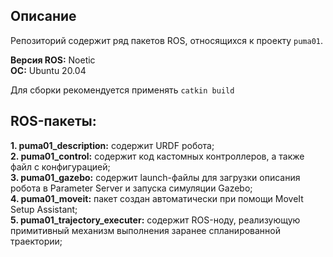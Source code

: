 ## Описание

Репозиторий содержит ряд пакетов ROS, относящихся к проекту `puma01`. 

**Версия ROS:** Noetic  
**ОС:** Ubuntu 20.04

Для сборки рекомендуется применять `catkin build`

## ROS-пакеты:
**1. puma01_description:** содержит URDF робота;   
**2. puma01_control:** содержит код кастомных контроллеров, а также файл с конфигурацией;  
**3. puma01_gazebo:** содержит launch-файлы для загрузки описания робота в Parameter Server и запуска симуляции Gazebo;  
**4. puma01_moveit:** пакет создан автоматически при помощи MoveIt Setup Assistant;  
**5. puma01_trajectory_executer:** содержит ROS-ноду, реализующую примитивный механизм выполнения заранее спланированной траектории;  

<!--
## TO-DO
- добавить команды, используемые для запуска всего
- по-английски всё писать может??
-->
